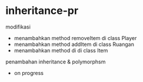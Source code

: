 # inheritance-pr
modifikasi
* menambahkan method removeItem di class Player
* menambahkan method addItem di class Ruangan
* menambahkan method di di class Item

penambahan inheritance & polymorphsm
* on progress

